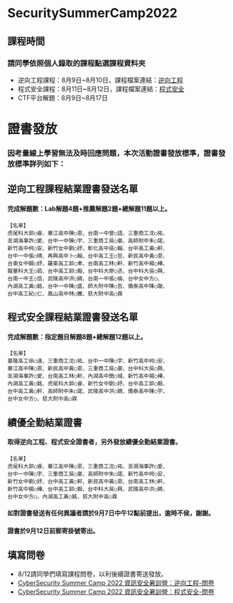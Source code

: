 # SecuritySummerCamp2022
## 課程時間
### 請同學依照個人錄取的課程點選課程資料夾
- 逆向工程課程：8月9日~8月10日，課程檔案連結：[逆向工程](https://github.com/MyFirstSecurity2020/SecuritySummerCamp2022/tree/main/%E9%80%86%E5%90%91%E5%B7%A5%E7%A8%8B)
- 程式安全課程：8月11日~8月12日，課程檔案連結：[程式安全](https://github.com/MyFirstSecurity2020/SecuritySummerCamp2022/tree/main/%E7%A8%8B%E5%BC%8F%E5%AE%89%E5%85%A8)
- CTF平台解題：8月9日~8月17日


# 證書發放
### 因考量線上學習無法及時回應問題，本次活動證書發放標準，證書發放標準詳列如下：

## 逆向工程課程結業證書發送名單
#### 完成解題數：Lab解題4題+推薦解題2題+總解題11題以上。
```
【名單】
虎尾科大郭○睿、華江高中陳○恩、台南一中曾○語、三重商工沈○祐、
澎湖海事許○愛、台中一中陳○宇、三重商工吳○豪、高師附中朱○諾、
新竹高中柯○安、新竹女中劉○妤、彰化高中吳○翰、台中高工黃○軒、
台中一中張○晴、再興高中卜○翰、台中高工王○哲、新民高中黃○恩、
台東女中賴○妤、羅東高工郭○聿、台南高工林○軒、新竹高中楊○樺、
龍華科大王○茹、台中高工郭○毅、台中科大廖○丞、台中科大吳○興、
台南一中王○信、武陵高中洪○錡、台南一中張○倫、台中女中方○、
內湖高工黃○銘、台中一中陳○盛、師大附中陳○哲、僑泰高中陳○璇、
台中高工紀○仁、鳳山高中林○騰、慈大附中高○霖
```


## 程式安全課程結業證書發送名單
#### 完成解題數：指定題目解題8題+總解題12題以上。
```
【名單】
基隆高工徐○遠、三重商工沈○祐、台中一中陳○宇、新竹高中柯○安、
華江高中陳○恩、新民高中黃○恩、三重商工吳○豪、台中科大吳○興、
澎湖海事許○愛、台南高工林○軒、內湖高中簡○城、新竹高中楊○樺、
內湖高工黃○銘、虎尾科大郭○睿、新竹女中劉○妤、台中高工郭○毅、
台中高工黃○軒、高師附中朱○諾、武陵高中洪○錡、僑泰高中陳○宇、
台中女中方○、慈大附中高○霖
```


## 績優全勤結業證書
#### 取得逆向工程、程式安全證書者，另外發放績優全勤結業證書。
```
【名單】
虎尾科大郭○睿、華江高中陳○恩、三重商工沈○祐、澎湖海事許○愛、
台中一中陳○宇、三重商工吳○豪、高師附中朱○諾、新竹高中柯○安、
新竹女中劉○妤、台中高工黃○軒、新民高中黃○恩、台南高工林○軒、
新竹高中楊○樺、台中高工郭○毅、台中科大吳○興、武陵高中洪○錡、
台中女中方○、內湖高工黃○銘、慈大附中高○霖
```

#### 如對證書發送有任何異議者請於9月7日中午12點前提出，逾時不侯，謝謝。
#### 證書於9月12日前郵寄掛號寄出。


## 填寫問卷
- 8/12請同學們填寫課程問卷，以利後續證書寄送發放。
- [CyberSecurity Summer Camp 2022 資訊安全暑訓營：逆向工程-問卷](https://reurl.cc/jGkN12)
- [CyberSecurity Summer Camp 2022 資訊安全暑訓營：程式安全-問卷](https://reurl.cc/vWerqL)

